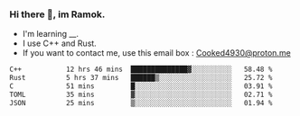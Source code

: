 ### Hi there 👋, im Ramok.

- I'm learning __.
- I use C++ and Rust.
- If you want to contact me, use this email box : Cooked4930@proton.me

<!--START_SECTION:waka-->

```txt
C++           12 hrs 46 mins  ██████████████▓░░░░░░░░░░   58.48 %
Rust          5 hrs 37 mins   ██████▒░░░░░░░░░░░░░░░░░░   25.72 %
C             51 mins         █░░░░░░░░░░░░░░░░░░░░░░░░   03.91 %
TOML          35 mins         ▓░░░░░░░░░░░░░░░░░░░░░░░░   02.71 %
JSON          25 mins         ▒░░░░░░░░░░░░░░░░░░░░░░░░   01.94 %
```

<!--END_SECTION:waka-->

